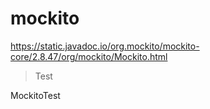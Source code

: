 # mockito

https://static.javadoc.io/org.mockito/mockito-core/2.8.47/org/mockito/Mockito.html

> Test

MockitoTest
